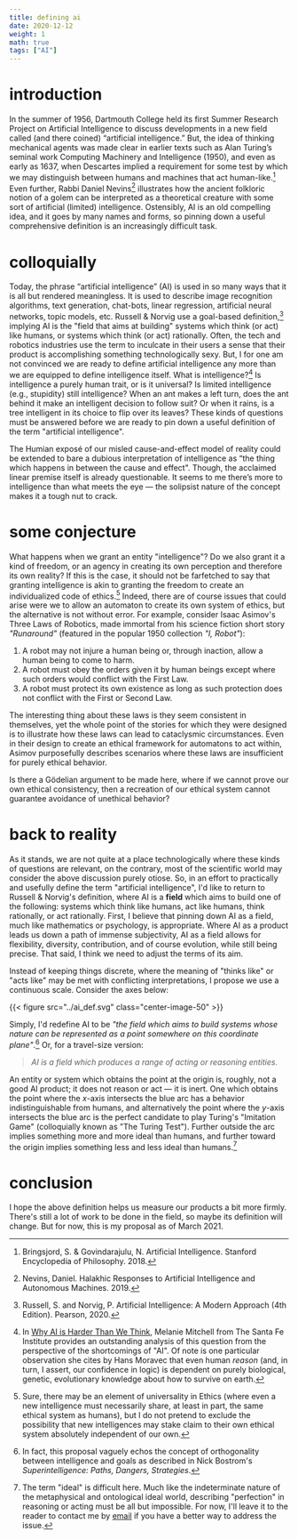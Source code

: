 ```yaml
---
title: defining ai
date: 2020-12-12
weight: 1
math: true
tags: ["AI"]
---
```


# introduction

In the summer of 1956, Dartmouth College held its first Summer Research Project on Artificial Intelligence to discuss developments in a new field called (and there coined) “artificial intelligence.” But, the idea of thinking mechanical agents was made clear in earlier texts such as Alan Turing’s seminal work Computing Machinery and Intelligence (1950), and even as early as 1637, when Descartes implied a requirement for some test by which we may distinguish between humans and machines that act human-like.[^fn:sep_ai] Even further, Rabbi Daniel Nevins[^fn:nevins] illustrates how the ancient folkloric notion of a golem can be interpreted as a theoretical creature with some sort of artificial (limited) intelligence. Ostensibly, AI is an old compelling idea, and it goes by many names and forms, so pinning down a useful comprehensive definition is an increasingly difficult task.

[^fn:sep_ai]: Bringsjord, S. & Govindarajulu, N. Artificial Intelligence. Stanford Encyclopedia of Philosophy. 2018.

[^fn:nevins]: Nevins, Daniel. Halakhic Responses to Artificial Intelligence and Autonomous Machines. 2019.

# colloquially

Today, the phrase “artificial intelligence” (AI) is used in so many ways that it is all but rendered meaningless. It is used to describe image recognition algorithms, text generation, chat-bots, linear regression, artificial neural networks, topic models, etc. Russell & Norvig use a goal-based definition,[^fn:aima] implying AI is the "field that aims at building" systems which think (or act) like humans, or systems which think (or act) rationally. Often, the tech and robotics industries use the term to inculcate in their users a sense that their product is accomplishing something technologically sexy. But, I for one am not convinced we are ready to define artificial intelligence any more than we are equipped to define intelligence itself. What is intelligence?[^fn:melanie] Is intelligence a purely human trait, or is it universal? Is limited intelligence (e.g., stupidity) still intelligence? When an ant makes a left turn, does the ant behind it make an intelligent decision to follow suit? Or when it rains, is a tree intelligent in its choice to flip over its leaves? These kinds of questions must be answered before we are ready to pin down a useful definition of the term "artificial intelligence".

[^fn:melanie]: In [Why AI is Harder Than We Think](https://arxiv.org/pdf/2104.12871.pdf), Melanie Mitchell from The Santa Fe Institute provides an outstanding analysis of this question from the perspective of the shortcomings of "AI". Of note is one particular observation she cites by Hans Moravec that even human *reason* (and, in turn, I assert, our confidence in logic) is dependent on purely biological, genetic, evolutionary knowledge about how to survive on earth.

The Humian exposé of our misled cause-and-effect model of reality could be extended to bare a dubious interpretation of intelligence as “the thing which happens in between the cause and effect". Though, the acclaimed linear premise itself is already questionable. It seems to me there’s more to intelligence than what meets the eye — the solipsist nature of the concept makes it a tough nut to crack.

[^fn:aima]: Russell, S. and Norvig, P. Artificial Intelligence: A Modern Approach (4th Edition). Pearson, 2020.

# some conjecture

What happens when we grant an entity "intelligence"? Do we also grant it a kind of freedom, or an agency in creating its own perception and therefore its own reality? If this is the case, it should not be farfetched to say that granting intelligence is akin to granting the freedom to create an individualized code of ethics.[^fn:univ_eth] Indeed, there are of course issues that could arise were we to allow an automaton to create its own system of ethics, but the alternative is not without error. For example, consider Isaac Asimov's Three Laws of Robotics, made immortal from his science fiction short story *"Runaround"* (featured in the popular 1950 collection *"I, Robot"*):

[^fn:univ_eth]: Sure, there may be an element of universality in Ethics (where even a new intelligence must necessarily share, at least in part, the same ethical system as humans), but I do not pretend to exclude the possibility that new intelligences may stake claim to their own ethical system absolutely independent of our own.

1. A robot may not injure a human being or, through inaction, allow a human being to come to harm.
2. A robot must obey the orders given it by human beings except where such orders would conflict with the First Law.
3. A robot must protect its own existence as long as such protection does not conflict with the First or Second Law.

The interesting thing about these laws is they seem consistent in themselves, yet the whole point of the stories for which they were designed is to illustrate how these laws can lead to cataclysmic circumstances. Even in their design to create an ethical framework for automatons to act within, Asimov purposefully describes scenarios where these laws are insufficient for purely ethical behavior.

Is there a Gödelian argument to be made here, where if we cannot prove our own ethical consistency, then a recreation of our ethical system cannot guarantee avoidance of unethical behavior?

# back to reality

As it stands, we are not quite at a place technologically where these kinds of questions are relevant, on the contrary, most of the scientific world may consider the above discussion purely otiose. So, in an effort to practically and usefully define the term "artificial intelligence", I'd like to return to Russell & Norvig's definition, where AI is a **field** which aims to build one of the following: systems which think like humans, act like humans, think rationally, or act rationally. First, I believe that pinning down AI as a field, much like mathematics or psychology, is appropriate. Where AI as a product leads us down a path of immense subjectivity, AI as a field allows for flexibility, diversity, contribution, and of course evolution, while still being precise. That said, I think we need to adjust the terms of its aim. 

Instead of keeping things discrete, where the meaning of "thinks like" or "acts like" may be met with conflicting interpretations, I propose we use a continuous scale. Consider the axes below:

{{< figure src="../ai_def.svg" class="center-image-50" >}}

Simply, I'd redefine AI to be *"the field which aims to build systems whose nature can be represented as a point somewhere on this coordinate plane"*.[^fn:bostrom] Or, for a travel-size version:

[^fn:bostrom]: In fact, this proposal vaguely echos the concept of orthogonality between intelligence and goals as described in Nick Bostrom's *Superintelligence: Paths, Dangers, Strategies*.

> *AI is a field which produces a range of acting or reasoning entities.*

An entity or system which obtains the point at the origin is, roughly, not a good AI product; it does not reason or act — it is inert. One which obtains the point where the $x$-axis intersects the blue arc has a behavior indistinguishable from humans, and alternatively the point where the $y$-axis intersects the blue arc is the perfect candidate to play Turing's "Imitation Game" (colloquially known as "The Turing Test"). Further outside the arc implies something more and more ideal than humans, and further toward the origin implies something less and less ideal than humans.[^fn:ideal]

[^fn:ideal]: The term "ideal" is difficult here. Much like the indeterminate nature of the metaphysical and ontological ideal world, describing "perfection" in reasoning or acting must be all but impossible. For now, I'll leave it to the reader to contact me by [email](mailto:airportpeoplemusic@gmail.com) if you have a better way to address the issue.

# conclusion

I hope the above definition helps us measure our products a bit more firmly. There's still a lot of work to be done in the field, so maybe its definition will change. But for now, this is my proposal as of March 2021.